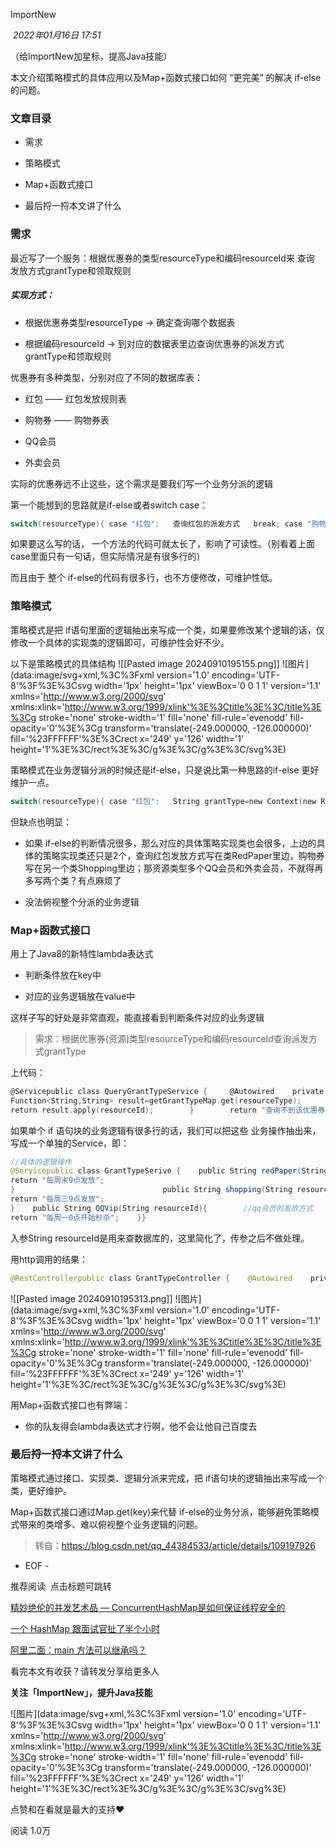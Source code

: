 
ImportNew

 _2022年01月16日 17:51_

（给ImportNew加星标，提高Java技能）

本文介绍策略模式的具体应用以及Map+函数式接口如何 “更完美” 的解决 if-else的问题。

### 文章目录

- 需求
    
- 策略模式
    
- Map+函数式接口
    
- 最后捋一捋本文讲了什么
    

### 需求

最近写了一个服务：根据优惠券的类型resourceType和编码resourceId来 查询 发放方式grantType和领取规则

##### 实现方式：

- 根据优惠券类型resourceType -> 确定查询哪个数据表
    
- 根据编码resourceId -> 到对应的数据表里边查询优惠券的派发方式grantType和领取规则
    

优惠券有多种类型，分别对应了不同的数据库表：

- 红包 —— 红包发放规则表
    
- 购物券 —— 购物券表
    
- QQ会员
    
- 外卖会员
    

实际的优惠券远不止这些，这个需求是要我们写一个业务分派的逻辑

第一个能想到的思路就是if-else或者switch case：

```c
switch(resourceType){ case "红包":   查询红包的派发方式   break; case "购物券":   查询购物券的派发方式  break; case "QQ会员" :  break; case "外卖会员" :  break; ...... default : logger.info("查找不到该优惠券类型resourceType以及对应的派发方式");  break;}
```

如果要这么写的话， 一个方法的代码可就太长了，影响了可读性。（别看着上面case里面只有一句话，但实际情况是有很多行的）

而且由于 整个 if-else的代码有很多行，也不方便修改，可维护性低。

### 策略模式

策略模式是把 if语句里面的逻辑抽出来写成一个类，如果要修改某个逻辑的话，仅修改一个具体的实现类的逻辑即可，可维护性会好不少。

以下是策略模式的具体结构
![[Pasted image 20240910195155.png]]
![图片](data:image/svg+xml,%3C%3Fxml version='1.0' encoding='UTF-8'%3F%3E%3Csvg width='1px' height='1px' viewBox='0 0 1 1' version='1.1' xmlns='http://www.w3.org/2000/svg' xmlns:xlink='http://www.w3.org/1999/xlink'%3E%3Ctitle%3E%3C/title%3E%3Cg stroke='none' stroke-width='1' fill='none' fill-rule='evenodd' fill-opacity='0'%3E%3Cg transform='translate(-249.000000, -126.000000)' fill='%23FFFFFF'%3E%3Crect x='249' y='126' width='1' height='1'%3E%3C/rect%3E%3C/g%3E%3C/g%3E%3C/svg%3E)

策略模式在业务逻辑分派的时候还是if-else，只是说比第一种思路的if-else 更好维护一点。

```c
switch(resourceType){ case "红包":   String grantType=new Context(new RedPaper()).ContextInterface();  break; case "购物券":   String grantType=new Context(new Shopping()).ContextInterface();  break;  ...... default : logger.info("查找不到该优惠券类型resourceType以及对应的派发方式");  break;
```

但缺点也明显：

- 如果 if-else的判断情况很多，那么对应的具体策略实现类也会很多，上边的具体的策略实现类还只是2个，查询红包发放方式写在类RedPaper里边，购物券写在另一个类Shopping里边；那资源类型多个QQ会员和外卖会员，不就得再多写两个类？有点麻烦了
    
- 没法俯视整个分派的业务逻辑
    

### Map+函数式接口

用上了Java8的新特性lambda表达式

- 判断条件放在key中
    
- 对应的业务逻辑放在value中
    

这样子写的好处是非常直观，能直接看到判断条件对应的业务逻辑

> 需求：根据优惠券(资源)类型resourceType和编码resourceId查询派发方式grantType

上代码：

```c
@Servicepublic class QueryGrantTypeService {     @Autowired    private GrantTypeSerive grantTypeSerive;    private Map<String, Function<String,String>> grantTypeMap=new HashMap<>();    /**     *  初始化业务分派逻辑,代替了if-else部分     *  key: 优惠券类型     *  value: lambda表达式,最终会获得该优惠券的发放方式     */    @PostConstruct    public void dispatcherInit(){        grantTypeMap.put("红包",resourceId->grantTypeSerive.redPaper(resourceId));        grantTypeMap.put("购物券",resourceId->grantTypeSerive.shopping(resourceId));        grantTypeMap.put("qq会员",resourceId->grantTypeSerive.QQVip(resourceId));    }     public String getResult(String resourceType){        //Controller根据 优惠券类型resourceType、编码resourceId 去查询 发放方式grantType
Function<String,String> result=getGrantTypeMap.get(resourceType);        if(result!=null){         //传入resourceId 执行这段表达式获得String型的grantType
return result.apply(resourceId);        }        return "查询不到该优惠券的发放方式";    }}
```

如果单个 if 语句块的业务逻辑有很多行的话，我们可以把这些 业务操作抽出来，写成一个单独的Service，即：

```java
//具体的逻辑操作
@Servicepublic class GrantTypeSerive {    public String redPaper(String resourceId){        //红包的发放方式
return "每周末9点发放";
}								  public String shopping(String resourceId){        //购物券的发放方式
return "每周三9点发放";
}    public String QQVip(String resourceId){        //qq会员的发放方式
return "每周一0点开始秒杀";    }}
```

入参String resourceId是用来查数据库的，这里简化了，传参之后不做处理。

用http调用的结果：

```java
@RestControllerpublic class GrantTypeController {    @Autowired    private QueryGrantTypeService queryGrantTypeService;    @PostMapping("/grantType")    public String test(String resourceName){        return queryGrantTypeService.getResult(resourceName);    }}
```
![[Pasted image 20240910195313.png]]
![图片](data:image/svg+xml,%3C%3Fxml version='1.0' encoding='UTF-8'%3F%3E%3Csvg width='1px' height='1px' viewBox='0 0 1 1' version='1.1' xmlns='http://www.w3.org/2000/svg' xmlns:xlink='http://www.w3.org/1999/xlink'%3E%3Ctitle%3E%3C/title%3E%3Cg stroke='none' stroke-width='1' fill='none' fill-rule='evenodd' fill-opacity='0'%3E%3Cg transform='translate(-249.000000, -126.000000)' fill='%23FFFFFF'%3E%3Crect x='249' y='126' width='1' height='1'%3E%3C/rect%3E%3C/g%3E%3C/g%3E%3C/svg%3E)

用Map+函数式接口也有弊端：

- 你的队友得会lambda表达式才行啊，他不会让他自己百度去
    

### 最后捋一捋本文讲了什么

策略模式通过接口、实现类、逻辑分派来完成，把 if语句块的逻辑抽出来写成一个类，更好维护。

Map+函数式接口通过Map.get(key)来代替 if-else的业务分派，能够避免策略模式带来的类增多、难以俯视整个业务逻辑的问题。

> 转自：https://blog.csdn.net/qq_44384533/article/details/109197926

  

- EOF -

推荐阅读  点击标题可跳转

[精妙绝伦的并发艺术品 — ConcurrentHashMap是如何保证线程安全的](http://mp.weixin.qq.com/s?__biz=MjM5NzMyMjAwMA==&mid=2651507050&idx=2&sn=c3e4fb7916091fe780abd25c20e0833d&chksm=bd25a5158a522c0336dd036b96de6b60c2ea6c90702f2abb9567ac5dfbfafecca4a141876919&scene=21#wechat_redirect)  

[一个 HashMap 跟面试官扯了半个小时](http://mp.weixin.qq.com/s?__biz=MjM5NzMyMjAwMA==&mid=2651503297&idx=2&sn=5f19e03d6b86789b3b28af5cee97d1e9&chksm=bd25d6be8a525fa8b8d16745d3454ddc4aa562571964d88eb9fd4e2cb274f8a9ae806bf0b3d5&scene=21#wechat_redirect)

[阿里二面：main 方法可以继承吗？](http://mp.weixin.qq.com/s?__biz=MjM5NzMyMjAwMA==&mid=2651508534&idx=1&sn=dbe47cc505ca306c80db884fae973b46&chksm=bd25a3498a522a5fb4c338276bfd8af8699618e0e93c76aea2a11090cd7968e4ff07074a9c93&scene=21#wechat_redirect)

  

  

看完本文有收获？请转发分享给更多人  

**关注「ImportNew」，提升Java技能**

![图片](data:image/svg+xml,%3C%3Fxml version='1.0' encoding='UTF-8'%3F%3E%3Csvg width='1px' height='1px' viewBox='0 0 1 1' version='1.1' xmlns='http://www.w3.org/2000/svg' xmlns:xlink='http://www.w3.org/1999/xlink'%3E%3Ctitle%3E%3C/title%3E%3Cg stroke='none' stroke-width='1' fill='none' fill-rule='evenodd' fill-opacity='0'%3E%3Cg transform='translate(-249.000000, -126.000000)' fill='%23FFFFFF'%3E%3Crect x='249' y='126' width='1' height='1'%3E%3C/rect%3E%3C/g%3E%3C/g%3E%3C/svg%3E)

点赞和在看就是最大的支持❤️

阅读 1.0万

​